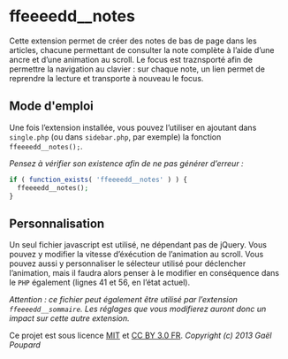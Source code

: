 ffeeeedd__notes
===============

Cette extension permet de créer des notes de bas de page dans les articles, chacune permettant de consulter la note complète à l’aide d’une ancre et d’une animation au scroll. Le focus est traznsporté afin de permettre la navigation au clavier : sur chaque note, un lien permet de reprendre la lecture et transporte à nouveau le focus.

Mode d'emploi
-------------

Une fois l’extension installée, vous pouvez l’utiliser en ajoutant dans `single.php` (ou dans `sidebar.php`, par exemple) la fonction `ffeeeedd__notes();`.

*Pensez à vérifier son existence afin de ne pas générer d’erreur :*

```php
if ( function_exists( 'ffeeeedd__notes' ) ) {
  ffeeeedd__notes();
}
```

Personnalisation
----------------

Un seul fichier javascript est utilisé, ne dépendant pas de jQuery. Vous pouvez y modifier la vitesse d’éxécution de l’animation au scroll. Vous pouvez aussi y personnaliser le sélecteur utilisé pour déclencher l’animation, mais il faudra alors penser à le modifier en conséquence dans le `PHP` également (lignes 41 et 56, en l’état actuel).

*Attention : ce fichier peut également être utilisé par l’extension `ffeeeedd__sommaire`. Les réglages que vous modifierez auront donc un impact sur cette autre extension.*


Ce projet est sous licence [MIT](http://opensource.org/licenses/MIT "The MIT licence") et [CC BY 3.0 FR](http://creativecommons.org/licenses/by/3.0/fr/ "Explications de la licence").
*Copyright (c) 2013 Gaël Poupard*
